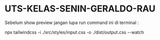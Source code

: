 ﻿# UTS-KELAS-SENIN-GERALDO-RAU
Sebelum show preview jangan lupa run command ini di terminal :

npx tailwindcss -i ./src/styles/input.css -o ./dist/output.css --watch
